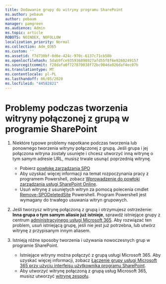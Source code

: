 ```yaml
---
title: Dodawanie grupy do witryny programu SharePoint
ms.author: pebaum
author: pebaum
manager: pamgreen
ms.audience: Admin
ms.topic: article
ROBOTS: NOINDEX, NOFOLLOW
localization_priority: Normal
ms.collection: Adm_O365
ms.custom: ''
ms.assetid: f7d730bf-0d6e-424c-970c-6137c71cb50b
ms.openlocfilehash: 5dab9fce935936898927afd55f8f6e9260249157
ms.sourcegitcommit: f28dafa0f727870038f72bc904da926daf4ec07b
ms.translationtype: MT
ms.contentlocale: pl-PL
ms.lasthandoff: 06/05/2020
ms.locfileid: "44582821"
---
```

# <a name="issues-when-creating-a-group-connected-site-in-sharepoint"></a>Problemy podczas tworzenia witryny połączonej z grupą w programie SharePoint

1. Niektóre typowe problemy napotkane podczas tworzenia lub ponownego tworzenia witryny połączonej z grupą.
Jeśli grupa i jej połączona witryna zostały usunięte i chcesz utworzyć inną witrynę o tym samym adresie URL, musisz trwale usunąć poprzednią witrynę.

   - Pobierz [powłokę zarządzania SPO](https://support.office.com/article/introduction-to-the-sharepoint-online-management-shell-c16941c3-19b4-4710-8056-34c034493429)
   - Aby uzyskać więcej informacji na temat rozpoczynania pracy z programem Powershell, zobacz [Wprowadzenie do powłoki zarządzania usługi SharePoint Online](https://docs.microsoft.com/powershell/module/sharepoint-online/remove-sposite).
   - Usuń witrynę z usuniętych witryn za pomocą polecenia cmdlet [Remove-SPODeletedSite](https://docs.microsoft.com/powershell/module/sharepoint-online/remove-sposite?view=sharepoint-ps) Powershell. Program Powershell jest wymagany do trwałego usuwania witryn grupowych.

1. Jeśli tworzysz witrynę połączoną z grupą i otrzymujesz ostrzeżenie: **Inna grupa o tym samym aliasie już istnieje**, sprawdź istniejące grupy z centrum [administracyjnego usługi Microsoft 365](https://admin.microsoft.com/AdminPortal/Home#/groups). Aby rozwiązać ten problem, usuń istniejącą grupę, jeśli nie jest już potrzebna, lub utwórz witrynę z przypisanym innym aliasem.

1. Istnieją różne sposoby tworzenia i używania nowoczesnych grup w programie SharePoint.

   - Istniejące witryny można połączyć z grupą usługi Microsoft 365. Aby uzyskać więcej informacji, zobacz [Łączenie grupy usługi Microsoft 365 przy użyciu interfejsu użytkownika programu SharePoint](https://docs.microsoft.com/sharepoint/dev/transform/modernize-connect-to-office365-group#connect-an-office-365-group-using-the-sharepoint-user-interface).
   - Aby utworzyć witrynę połączoną z grupą usług Microsoft 365, musisz utworzyć [witrynę zespołu](https://admin.microsoft.com/sharepoint).
